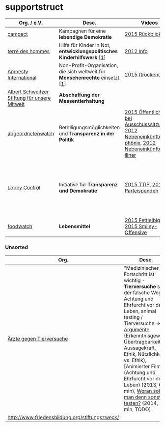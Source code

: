 supportstruct
=============

| Org. / e.V. | Desc. | Videos | More |
| ----------- | ----- | ------ | ---- |
| [campact](https://www.campact.de/) | Kampagnen für eine **lebendige Demokratie** | [2015 Rückblick](https://www.youtube.com/watch?v=v72aRzryfe8) | Petitionsplattform [weact](https://weact.campact.de/) |
| [terre des hommes](http://www.tdh.de) | Hilfe für Kinder in Not, **entwicklungspolitisches Kinderhilfswerk** [[1](https://de.wikipedia.org/wiki/Terre_des_hommes)] | [2012 Info](https://www.youtube.com/watch?v=YNf9vPVH7QU) | [wir über uns](http://www.tdh.de/wir-ueber-uns.html), [was wir tun](http://www.tdh.de/was-wir-tun.html) |
| [Amnesty International](https://www.amnesty.de/) |  Non-Profit-Organisation, die sich weltweit für **Menschenrechte** einsetzt [[1](https://de.wikipedia.org/wiki/Amnesty_International)] | [2015 (trockene) Info](https://www.youtube.com/user/AmnestyDeutschland) | [Journal](https://www.amnesty.de/journal), [Urgent Actions](http://www.amnesty.de/urgent-actions-0), [Folter](https://www.stopfolter.de/), [Privatsphäre](http://action.amnesty.de/l/ger/p/dia/action3/common/public/?action_KEY=9945) |
| [Albert Schweitzer Stiftung für unsere Mitwelt](https://albert-schweitzer-stiftung.de/) | **Abschaffung der Massentierhaltung** |  | [Jahresrückblicke](http://albert-schweitzer-stiftung.de/kampagnen/erfolge) |
| [abgeordnetenwatch](http://www.abgeordnetenwatch.de/) | Beteiligungsmöglichkeiten und **Transparenz in der Politik** | [2015 Öffentlichkeit bei Ausschusssitzungen](https://www.youtube.com/watch?v=YT3-SHvufXs), [2012 Nebeneinkünfte, phönix](https://www.youtube.com/watch?v=iEfWWy0VG3I), [2012 Nebeneinkünfte, illner](https://www.youtube.com/watch?v=RJiF50CywQ8) |  |
| [Lobby Control](https://www.lobbycontrol.de) | Initiative für **Transparenz und Demokratie** | [2015 TTIP](https://www.youtube.com/watch?v=iM-HqL4oSVc), [2013 Parteispenden](https://www.youtube.com/watch?v=IuHDoOTAAxQ) | [über uns](https://www.lobbycontrol.de/initiative/), Reiseführer [LobbyPlanet Berlin](https://www.lobbycontrol.de/lobbyplanet-berlin-reisefuhrer-durch-den-lobbydschungel/), [Lobbypedia](https://lobbypedia.de), [gegen Meinungsmache in Schulen](http://www.verbraucherbildung.de/verbraucherwissen/politik-muss-endlich-werbung-und-meinungsmache-schulen-angehen) (2015) |
| [foodwatch](https://www.foodwatch.org) | **Lebensmittel** | [2015 Fettleibigkeit](https://www.youtube.com/watch?v=m5voj9u8LII), [2015 Smiley-Offensive](https://www.youtube.com/watch?v=MjiwBBDn258) |  |


### Unsorted

| Org. | Desc. |
| ---- | ----- |
| [Ärzte gegen Tierversuche](http://aerzte-gegen-tierversuche.de/de) | "Medizinischer Fortschritt ist wichtig - **Tierversuche** sind der falsche Weg!", Achtung und Ehrfurcht vor dem Leben, animal testing / Tierversuche => [Argumente](https://de.wikipedia.org/wiki/Tierversuch#Argumente_gegen_Tierversuche) (Erkenntnisgewinn, Übertragbarkeit, Aussagekraft, Ethik, Nützlichkeit vs. Ethik), [Animierter Film](Achtung und Ehrfurcht vor dem Leben) (2013, 6 min), [Woran soll man denn sonst testen?](https://www.youtube.com/watch?v=m_a92xvL5is) (2014, 30 min, TODO) |
| http://www.friedensbildung.org/stiftungszweck/ |  |
